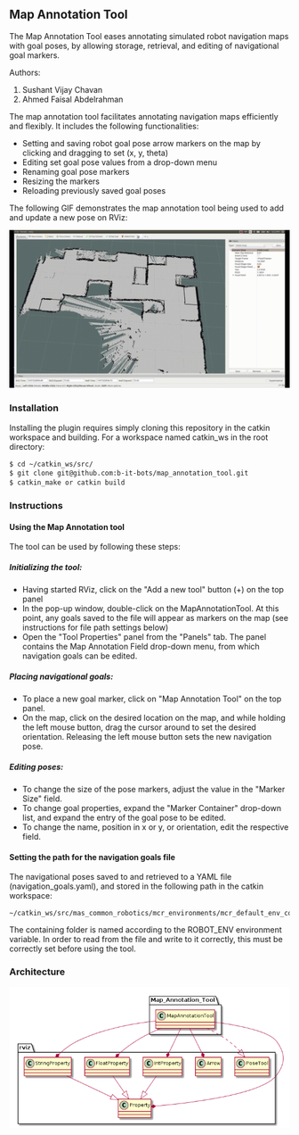 ## Map Annotation Tool
The Map Annotation Tool eases annotating simulated robot navigation maps with goal poses, by allowing storage, retrieval, and editing of navigational goal markers.

Authors:
1. Sushant Vijay Chavan
2. Ahmed Faisal Abdelrahman

The map annotation tool facilitates annotating navigation maps efficiently and flexibly. It includes the following functionalities:
- Setting and saving robot goal pose arrow markers on the map by clicking and dragging to set (x, y, theta)
- Editing set goal pose values from a drop-down menu
- Renaming goal pose markers
- Resizing the markers
- Reloading previously saved goal poses

The following GIF demonstrates the map annotation tool being used to add and update a new pose on RViz:

![Demo](docs/Demo.gif)


### Installation
Installing the plugin requires simply cloning this repository in the catkin workspace and building. For a workspace named catkin_ws in the root directory:
```sh
$ cd ~/catkin_ws/src/
$ git clone git@github.com:b-it-bots/map_annotation_tool.git
$ catkin_make or catkin build
```

### Instructions
#### Using the Map Annotation tool
The tool can be used by following these steps:
##### Initializing the tool:
- Having started RViz, click on the "Add a new tool" button (+) on the top panel
- In the pop-up window, double-click on the MapAnnotationTool. At this point, any goals saved to the file will appear as markers on the map (see instructions for file path settings below)
- Open the "Tool Properties" panel from the "Panels" tab. The panel contains the Map Annotation Field drop-down menu, from which navigation goals can be edited.
##### Placing navigational goals:
- To place a new goal marker, click on "Map Annotation Tool" on the top panel.
- On the map, click on the desired location on the map, and while holding the left mouse button, drag the cursor around to set the desired orientation. Releasing the left mouse button sets the new navigation pose.
##### Editing poses:
- To change the size of the pose markers, adjust the value in the "Marker Size" field.
- To change goal properties, expand the "Marker Container" drop-down list, and expand the entry of the goal pose to be edited.
- To change the name, position in x or y, or orientation, edit the respective field.


#### Setting the path for the navigation goals file
The navigational poses saved to and retrieved to a YAML file (navigation_goals.yaml), and stored in the following path in the catkin workspace:
```
~/catkin_ws/src/mas_common_robotics/mcr_environments/mcr_default_env_config/[ROBOT_ENV]
```
The containing folder is named according to the ROBOT_ENV environment variable. In order to read from the file and write to it correctly, this must be correctly set before using the tool.


### Architecture
![Architecture Diagram](docs/Architecture.png)